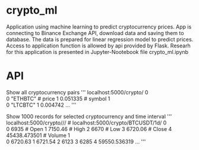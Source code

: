 # crypto_ml 
Application using machine learning to predict cryptocurrency prices.
App is connecting to Binance Exchange API, download data and saving them to database.
The data is prepared for linear regression model to predict prices.
Access to application function is allowed by api provided by Flask.
Researh for this application is presented in Jupyter-Nootebook file crypto_ml.ipynb

# API 

Show all cryptocurrency pairs
''' localhost:5000/crypto/ 
0	
  0	"ETHBTC" # price
  1	0.051335 # symbol
1	
  0	"LTCBTC"
  1	0.004742
...
'''

Show 1000 records for selected cryptocurrency and time interval
''' localhost:5000/crypto/<symbol>/<interval>/ # localhost:5000/crypto/BTCUSDT/1d/ 
0	
  0	6935 # Open 
  1	7150.46 # High
  2	6670 # Low
  3	6720.06 # Close
  4	45438.473501 # Volume
1	
  0	6720.63
  1	6721.54
  2	6123
  3	6285
  4	59550.536319
...
'''
